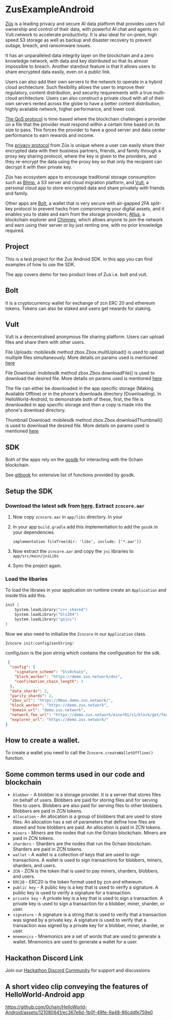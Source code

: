 # ZusExampleAndroid
[Züs](https://zus.network/) is a leading privacy and secure AI data platform that provides users full ownership and control of their data, with powerful AI chat and agents on Vult.network to accelerate productivity. It is also ideal for on-prem, high speed S3 storage as well as backup and disaster recovery to prevent outage, breach, and ransomware issues. 

It has an unparalleled data integrity layer on the blockchain and a zero knowledge network, with data and key distributed so that its almost impossible to breach. Another standout feature is that it allows users to share encrypted data easily, even on a public link.

Users can also add their own servers to the network to operate in a hybrid cloud architecture. Such flexibility allows the user to improve their regulatory, content distribution, and security requirements with a true multi-cloud architecture. Users can also construct a private cloud with all of their own servers rented across the globe to have a better content distribution, highly available network, higher performance, and lower cost.

[The QoS protocol](https://medium.com/0chain/qos-protocol-weekly-debrief-april-12-2023-44524924381f) is time-based where the blockchain challenges a provider on a file that the provider must respond within a certain time based on its size to pass. This forces the provider to have a good server and data center performance to earn rewards and income.

The [privacy protocol](https://zus.network/build) from Züs is unique where a user can easily share their encrypted data with their business partners, friends, and family through a proxy key sharing protocol, where the key is given to the providers, and they re-encrypt the data using the proxy key so that only the recipient can decrypt it with their private key.

Züs has ecosystem apps to encourage traditional storage consumption such as [Blimp](https://blimp.software/), a S3 server and cloud migration platform, and [Vult](https://vult.network/), a personal cloud app to store encrypted data and share privately with friends and family.

Other apps are [Bolt](https://bolt.holdings/), a wallet that is very secure with air-gapped 2FA split-key protocol to prevent hacks from compromising your digital assets, and it enables you to stake and earn from the storage providers; [Atlus](https://atlus.cloud/), a blockchain explorer and [Chimney](https://demo.chimney.software/), which allows anyone to join the network and earn using their server or by just renting one, with no prior knowledge required.


## Project

This is a test project for the Zus Android SDK. In this app you can find examples of how to use the
SDK.

The app covers demo for two product lines of Zus i.e. bolt and vult.

## Bolt

It is a cryptocurrency wallet for exchange of zcn ERC 20 and ethereum tokens. Tokens can also be
staked and users get rewards for staking.

## Vult

Vult is a dencentralised anonymous file sharing platform. Users can upload files and share them with
other users.

File Uploads: mobilesdk method zbox.Zbox.multiUpload() is used to upload multiple files simultaneously.
More details on params used is mentioned [here](https://github.com/0chain/gosdk/blob/7f9eea986a87697ad13710731f4ba350b4a47c08/mobilesdk/zbox/storage.go#L275)

File Download: mobilesdk method zbox.Zbox.downloadFile() is used to download the desired file.
More details on params used is mentioned [here](https://github.com/0chain/gosdk/blob/7f9eea986a87697ad13710731f4ba350b4a47c08/mobilesdk/zbox/storage.go#L198)

The file can either be downloaded in the app specific storage (Making Available Offline) or in the phone's downloads directory (Downloading). In HelloWorld-Android, to demonstrate both of these, first, the file is downloaded in app specific storage and then a copy is made into the phone's download directory.

Thumbnail Download:  mobilesdk method zbox.Zbox.downloadThumbnail() is used to download the desired file.
More details on params used is mentioned [here](https://github.com/0chain/gosdk/blob/7f9eea986a87697ad13710731f4ba350b4a47c08/mobilesdk/zbox/storage.go#L237)

## SDK

Both of the apps rely on the [gosdk](https://github.com/0chain/gosdk) for interacting with the
0chain blockchain.

See [gitbook](https://docs.zus.network/guides/zus-gosdk/gosdk-for-mobile-builds-ios-and-android/mobile-sdk-reference) for extensive list of functions provided by gosdk.

## Setup the SDK

### Download the latest sdk from [here](https://github.com/0chain/gosdk/releases). Extract `zcncore.aar`

1. Now copy `zcncore.aar` in `app/libs` directory. In your
2. In your app `build.gradle` add this implementation to add the `gosdk` in your dependencies.

   `implementation fileTree(dir: 'libs', include: ['*.aar'])`
3. Now extract the `zcncore.aar` and copy the `jni` libraries to `app/src/main/jniLibs`
4. Sync the project again.

### Load the libaries

To load the libraies in your application on runtime create an `Application` and inside this add
this.

```kotlin
init {
    System.loadLibrary("c++_shared")
    System.loadLibrary("bls384")
    System.loadLibrary("gojni")
}   
```

Now we also need to initialize the `Zcncore` in our `Application` class.

```kotlin
Zcncore.init(configJsonString)
```

configJson is the json string which contains the configuration for the sdk.

```json
 {
  "config": {
    "signature_scheme": "bls0chain",
    "block_worker": "https://demo.zus.network/dns",
    "confirmation_chain_length": 3
  },
  "data_shards": 2,
  "parity_shards": 2,
  "zbox_url": "https://0box.demo.zus.network/",
  "block_worker": "https://demo.zus.network",
  "domain_url": "demo.zus.network",
  "network_fee_url": "https://demo.zus.network/miner01/v1/block/get/fee_stats",
  "explorer_url": "https://demo.zus.network/"
}
```

## How to create a wallet.
To create a wallet you need to call the `Zcncore.createWalletOffline()` function.
## Some common terms used in our code and blockchain

- `blobber` - A blobber is a storage provider. It is a server that stores files on behalf of users.
  Blobbers are paid for storing files and for serving files to users. Blobbers are also paid for
  serving files to other blobbers. Blobbers are paid in ZCN tokens.
- `allocation` - An allocation is a group of blobbers that are used to store files. An allocation
  has a set of parameters that define how files are stored and how blobbers are paid. An allocation
  is paid in ZCN tokens.
- `miners` - Miners are the nodes that run the 0chain blockchain. Miners are paid in ZCN tokens.
- `sharders` - Sharders are the nodes that run the 0chain blockchain. Sharders are paid in ZCN
  tokens.
- `wallet` - A wallet is a collection of keys that are used to sign transactions. A wallet is used
  to sign transactions for blobbers, miners, sharders, and users.
- `ZCN` - ZCN is the token that is used to pay miners, sharders, blobbers, and users.
- `ERC20` - ERC20 is the token format used by zcn and ethereum.
- `public key` - A public key is a key that is used to verify a signature. A public key is used to
  verify a signature for a transaction.
- `private key` - A private key is a key that is used to sign a transaction. A private key is used
  to sign a transaction for a blobber, miner, sharder, or user.
- `signature` - A signature is a string that is used to verify that a transaction was signed by a
  private key. A signature is used to verify that a transaction was signed by a private key for a
  blobber, miner, sharder, or user.
- `mnemonics` - Mnemonics are a set of words that are used to generate a wallet. Mnemonics are used
  to generate a wallet for a user.

## Hackathon Discord Link
Join our [Hackathon Discord Community](https://discord.gg/7JSzwpcK55) for support and discussions

## A short video clip conveying the features of HelloWorld-Android app
https://github.com/0chain/HelloWorld-Android/assets/121080641/ec367e6d-1b0f-49fe-9a48-86cddfe759e0
